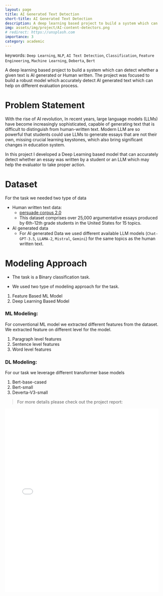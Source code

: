 ```yaml
---
layout: page
title: AI Generated Text Detection
short-title: AI Generated Text Detection
description: A deep learning based project to build a system which can detect whether a given text is AI generated or Human written.
img: assets/img/project/AI-content-detectors.png
# redirect: https://unsplash.com
importance: 3
category: academic
---
```


keywords: `Deep Learning`, `NLP`, `AI Text Detection`, `Classification`, `Feature Engineering`, `Machine Learning`, `Deberta`, `Bert`

A deep learning based project to build a system which can detect whether a given text is AI generated or Human written. The project was focused to build a robust model which accurately detect AI generated text which can help on different evaluation process.


# Problem Statement
With the rise of AI revolution, In recent years, large language models (LLMs) have become increasingly sophisticated, capable of generating text that is difficult to distinguish from human-written text. Modern LLM are so powerful that students could use LLMs to generate essays that are not their own, missing crucial learning keystones, which also bring significant changes in education system. 

In this project I developed a Deep Learning based model that can accurately detect whether an essay was written by a student or an LLM which may help the evaluator to take proper action. 

# Dataset
For the task we needed two type of data
- Human written text data: 
    - [persuade corpus 2.0](https://github.com/scrosseye/persuade_corpus_2.0)
    * This dataset comprises over 25,000 argumentative essays produced by 6th-12th grade students in the United States for 15 topics.<br>
- AI generated data<br>
    - For AI generated Data we used different available LLM models (`Chat-GPT-3.5`, `LLAMA-2`, `Mistral`, `Gemini`) for the same topics as the human written text.


# Modeling Approach
- The task is a Binary classification task. 
* We used two type of modeling approach for the task. 
1. Feature Based ML Model
2. Deep Learning Based Model

### ML Modeling:
For conventional ML model we extracted different features from the dataset.  We extracted feature on different level for the model.<br>
1. Paragraph level features<br>
2. Sentence level features<br>
3. Word level features<br>

### DL Modeling:
For our task we leverage different transformer base models
1. Bert-base-cased
2. Bert-small
3. Deverta-V3-small


> For more details please check out the project report:

<iframe src="/assets/pdf/AiGeneratedTextDetection.pdf" width="100%" height="600px" frameborder="0">
    Your browser does not support PDFs. Please download the PDF to view it: <a href="/assets/pdf/AiGeneratedTextDetection.pdf">Download PDF</a>.
</iframe>